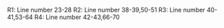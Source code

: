 
R1: Line number 23-28
R2: Line number 38-39,50-51
R3: Line number 40-41,53-64
R4: Line number 42-43,66-70